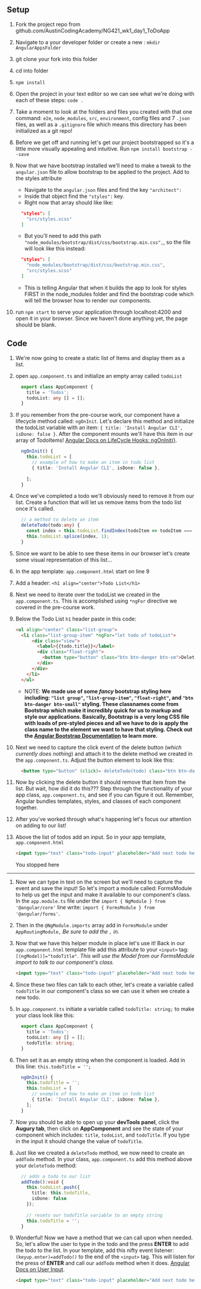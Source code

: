 ## Setup
1. Fork the project repo from github.com/AustinCodingAcademy/NG421_wk1_day1_ToDoApp
1. Navigate to a your developer folder or create a new : `mkdir AngularAppsFolder`
1. git clone your fork into this folder
1. cd into folder
1. `npm install`
1. Open the project in your text editor so we can see what we're doing with each of these steps: `code .`
1. Take a moment to look at the folders and files you created with that one command: `e2e`, `node_modules`, `src`, `environment`, config files and 7 `.json` files, as well as a `.gitignore` file which means this directory has been initialized as a git repo!
1. Before we get off and running let's get our project bootstrapped so it's a little more visually appealing and intuitive. Run `npm install bootstrap --save`
1. Now that we have bootstrap installed we'll need to make a tweak to the `angular.json` file to allow bootstrap to be applied to the project. Add to the styles attribute
	  * Navigate to the `angular.json` files and find the key `"architect":` 
    * Inside that object find the `"styles":` key.
    * Right now that array should like like:

    ```json
      "styles": [
        "src/styles.scss"
      ]
    ```

    * But you'll need to add this path `"node_modules/bootstrap/dist/css/bootstrap.min.css",`, so the file will look like this instead:

    ```json
      "styles": [
        "node_modules/bootstrap/dist/css/bootstrap.min.css",
        "src/styles.scss"
      ]
    ```

    * This is telling Angular that when it builds the app to look for styles FIRST in the node_modules folder and find the bootstrap code which will tell the browser how to render our components.

1. run `npm start` to serve your application through localhost:4200 and open it in your browser. Since we haven't done anything yet, the page should be blank.



## Code
1. We're now going to create a static list of Items and display them as a list.
1. open `app.component.ts` and initialize an empty array called `todoList`
  
    ```typescript
      export class AppComponent {
        title = 'Todos';
        todoList: any [] = [];
      }
    ```
    <!-- todoList: any [] = []; -->
    
1. If you remember from the pre-course work, our component have a lifecycle method called: `ngOnInit`. Let's declare this method and initialize the todoList variable with an item: `{ title: 'Install Angular CLI', isDone: false }`. After the component mounts we'll have this item in our array of TodoItems! [Angular Docs on LifeCycle Hooks: ngOnInit()](https://angular.io/guide/lifecycle-hooks).
    
    ```typescript
      ngOnInit() {
        this.todoList = [
          // example of how to make an item in todo list
          { title: 'Install Angular CLI', isDone: false },
        
        ];
      }
    ```

1. Once we've completed a todo we'll obviously need to remove it from our list. Create a function that will let us remove items from the todo list once it's called.

    ```typescript
      // a method to delete an item
      deleteTodo(todo:any) {
        const index = this.todoList.findIndex(todoItem => todoItem === todo);
        this.todoList.splice(index, 1);
      }
    ```

1. Since we want to be able to see these items in our browser let's create some visual representation of this list...
1. In the app template: `app.component.html` start on line 9
1. Add a header: `<h1 align="center">Todo List</h1>`
1. Next we need to iterate over the todoList we created in the `app.component.ts`. This is accomplished using `*ngFor` directive we covered in the pre-course work.
1. Below the Todo List `h1` header paste in this code:

    ```html
    <ul align="center" class="list-group">
      <li class="list-group-item" *ngFor="let todo of todoList">
          <div class="view">
            <label>{{todo.title}}</label>
            <div class="float-right">
              <button type="button" class="btn btn-danger btn-sm">Delete</button>
            </div>
          </div>
        </li>
      </ul>
    ```

    * NOTE: **We made use of some *fancy* bootstrap styling here including: `"list group"`, `"list-group-item"`, `"float-right"`, and `"btn btn-danger btn-small"` styling. These classnames come from Bootstrap which make it incredibly quick for us to markup and style our applications. Basically, Bootstrap is a very long CSS file with loads of pre-styled pieces and all we have to do is apply the class name to the element we want to have that styling. Check out the [Angular Bootstrap Documentation](https://ng-bootstrap.github.io/#/getting-started) to learn more.**

1. Next we need to capture the click event of the delete button (*which currently does nothing*) and attach it to the delete method we created in the `app.component.ts`. Adjust the button element to look like this:

    ```html
      <button type="button" (click)= deleteTodo(todo) class="btn btn-danger btn-sm">Delete</button>
    ```  

1. Now by clicking the delete button it should remove that item from the list. But wait, how did it do this??? Step through the functionality of your app class, `app.component.ts`, and see if you can figure it out. Remember, Angular bundles templates, styles, and classes of each component together.
1. After you've worked through what's happening let's focus our attention on adding to our list!
1. Above the list of todos add an input. So in your app template, `app.component.html`

    ```html
    <input type="text" class="todo-input" placeholder="Add next todo here">
    ```
    You stopped here
******************************************************************************************************************************************************************
1. Now we can type in text on the screen but we'll need to capture the event and save the input! So let's import a module called: FormsModule to help us get the input and make it available to our component's class. In the `app.module.ts` file under the `import { NgModule } from '@angular/core'` line write: `import { FormsModule } from '@angular/forms'`.
1. Then in the `@NgModule.imports` array add in `FormsModule` under `AppRoutingModule,` *Be sure to add the `,` in.*
1. Now that we have this helper module in place let's use it! Back in our `app.component.html` template file add this attribute to your `<input>` tag: `[(ngModel)]="todoTitle"`. *This will use the Model from our FormsModule import to talk to our component's class.*

    ```html
    <input type="text" class="todo-input" placeholder="Add next todo here" [(ngModel)]="todoTitle">
    ```

1. Since these two files can talk to each other, let's create a variable called `todoTitle` in our component's class so we can use it when we create a new todo.
1. In `app.component.ts` initiate a variable called `todoTitle: string;` to make your class look like this:

    ```typescript
      export class AppComponent {
        title = 'Todos';
        todoList: any [] = [];
        todoTitle: string;
      }
    ```

1. Then set it as an empty string when the component is loaded. Add in this line: `this.todoTitle = '';`

    ```typescript
      ngOnInit() {
        this.todoTitle = '';
        this.todoList = [
          // example of how to make an item in todo list
          { title: 'Install Angular CLI', isDone: false },
        ];
      }
    ```

1. Now you should be able to open up your **devTools panel**, click the **Augury tab**, then click on **AppComponent** and see the state of your component which includes: `title`, `todoList`, and `todoTitle`. If you type in the input it should change the value of `todoTitle`.
1. Just like we created a `deleteTodo` method, we now need to create an `addTodo` method. In your class, `app.component.ts` add this method above your `deleteTodo` method:

    ```typescript
      // adds a todo to our list
      addTodo():void {
        this.todoList.push({
          title: this.todoTitle,
          isDone: false
        });
        
        // resets our todoTitle variable to an empty string
        this.todoTitle = '';
      }
    ```

1. Wonderful! Now we have a method that we can call upon when needed. So, let's allow the user to type in the todo and the press **ENTER** to add the todo to the list. In your template, add this nifty event listener: `(keyup.enter)=addTodo()` to the end of the `<input>` tag. This will listen for the press of **ENTER** and call our `addTodo` method when it does. [Angular Docs on User Input](https://angular.io/guide/user-input).

    ```html
    <input type="text" class="todo-input" placeholder="Add next todo here" [(ngModel)]="todoTitle" (keyup.enter)=addTodo()>
    ```

